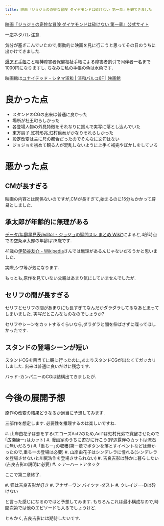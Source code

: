 ```yaml
---
title: 映画『ジョジョの奇妙な冒険 ダイヤモンドは砕けない 第一章』を観てきました
---
```


[映画『ジョジョの奇妙な冒険 ダイヤモンドは砕けない 第一章』公式サイト](https://warnerbros.co.jp/movie/jojo/introduction.html)

一応ネタバレ注意.

気分が塞ぎこんでいたので,衝動的に映画を見に行こうと思ってその日のうちに出かけてきました.

[爆アド手帳](http://yukkurisinai.hatenablog.com/entry/2017/08/08/144110)こと精神障害者保健福祉手帳による障害者割引で同伴者一名まで1000円になりますし.
ちなみに私の手帳の色は水色です.

映画館は[ユナイテッド・シネマ浦和 | 浦和パルコ6F | 映画館](http://www.unitedcinemas.jp/urawa/index.html)

# 良かった点

* スタンドのCGの出来は普通に良かった
* 場所が杜王町らしかった
* 各登場人物の外見特徴をそれなりに掴んで実写に落とし込んでいた
* 東方朋子,虹村形兆,虹村億泰がかなりそれらしかった
* 設定改変は主に尺の都合だったのでそんなに文句はない
* ジョジョを初めて観る人が混乱しないように上手く補完やぼかしをしている

# 悪かった点

## CMが長すぎる

映画の内容とは関係ないのですが,CMが長すぎて,始まるのに15分もかかって辟易としました.

## 承太郎が年齢的に無理がある

[データ/年齢早見表/editor - ジョジョの疑問スレ まとめ Wiki*](http://wikiwiki.jp/jojo2ch/?%A5%C7%A1%BC%A5%BF%2F%C7%AF%CE%F0%C1%E1%B8%AB%C9%BD%2Feditor)によると,4部時点での空条承太郎の年齢は28歳です.

41歳の[伊勢谷友介 - Wikipedia](https://ja.wikipedia.org/wiki/%E4%BC%8A%E5%8B%A2%E8%B0%B7%E5%8F%8B%E4%BB%8B)さんでは無理があるんじゃないだろうかと思いました.

実際,シワ等が気になります.

もっとも,原作を見ていない父親はあまり気にしていませんでしたが.

## セリフの間が長すぎる

セリフとセリフの間があまりにも長すぎてなんだかダラダラしてるなあと思ってしまいました.
実写だとこんなものなのでしょうか?

セリフやシーンをカットするぐらいなら,ダラダラと間を伸ばさずに喋ってほしかったです.

## スタンドの登場シーンが短い

スタンドCGを目当てに観に行ったのに,あまりスタンドCGが出なくてガッカリしました.
出来は普通に良いだけに残念です.

バッド･カンパニーのCGは結構出てきましたが.

# 今後の展開予想

原作の改変の結果どうなるか適当に予想してみます.

三部作を想定します.
必要性を推理するのは楽しいですね.

#. 山岸由花子は恋をする(エコーズAct2のため,Act1は虹村兄弟で覚醒させたので｢広瀬康一｣はカット)
#. 漫画家のうちに遊びに行こう(岸辺露伴のカットは流石に無いだろう)
#. ｢重ちー｣の収穫(第一章でボタンを落とすイベントなどは無かったので,重ちーの登場は必要)
#. 山岸由花子はシンデレラに憧れる(シンデレラを登場させないと川尻浩作を登場させられない)
#. 吉良吉影は静かに暮らしたい(吉良吉影の説明に必要)
#. シアーハートアタック

ここで第二章終了.

#. 猫は吉良吉影が好き
#. アナザーワン バイツァ･ダスト
#. クレイジー･Dは砕けない

と言った感じになるのではと予想してみます.
もちろんこれは最小構成なので,時間次第では他のエピソードも入るでしょうけど.

ともかく,吉良吉影には期待したいです.
